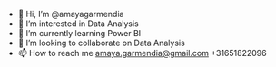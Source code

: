 - 👋 Hi, I’m @amayagarmendia
- 👀 I’m interested in Data Analysis
- 🌱 I’m currently learning Power BI
- 💞️ I’m looking to collaborate on Data Analysis
- 📫 How to reach me amaya.garmendia@gmail.com +31651822096

<!---
amayagarmendia/amayagarmendia is a ✨ special ✨ repository because its `README.md` (this file) appears on your GitHub profile.
You can click the Preview link to take a look at your changes.
--->
